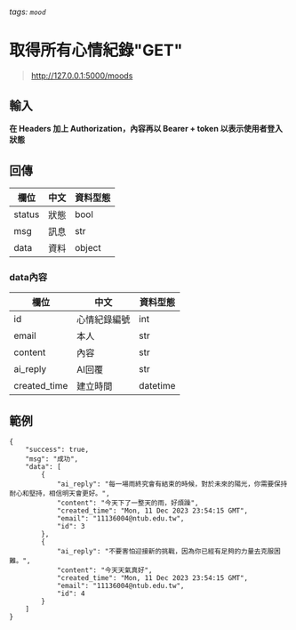 ###### tags: `mood`


# 取得所有心情紀錄"GET"

> http://127.0.0.1:5000/moods

## 輸入

**在 Headers 加上 Authorization，內容再以 Bearer + token 以表示使用者登入狀態**


## 回傳
| 欄位   | 中文 | 資料型態 |
| ------ | ---- | -------- |
| status | 狀態 | bool     |
| msg    | 訊息 | str      |
| data   | 資料 | object   |

### data內容
| 欄位         | 中文         | 資料型態 |
| ------------ | ------------ | -------- |
| id           | 心情紀錄編號 | int      |
| email        | 本人         | str      |
| content      | 內容         | str      |
| ai_reply     | AI回覆       | str      |
| created_time | 建立時間     | datetime |


## 範例

```json=
{    
    "success": true,
    "msg": "成功",
    "data": [
        {
            "ai_reply": "每一場雨終究會有結束的時候，對於未來的陽光，你需要保持耐心和堅持，相信明天會更好。",
            "content": "今天下了一整天的雨，好煩躁",
            "created_time": "Mon, 11 Dec 2023 23:54:15 GMT",
            "email": "11136004@ntub.edu.tw",
            "id": 3
        },
        {
            "ai_reply": "不要害怕迎接新的挑戰，因為你已經有足夠的力量去克服困難。",
            "content": "今天天氣真好",
            "created_time": "Mon, 11 Dec 2023 23:54:15 GMT",
            "email": "11136004@ntub.edu.tw",
            "id": 4
        }
    ]
}
```
